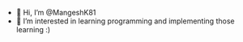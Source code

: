 - 👋 Hi, I’m @MangeshK81
- 👀 I’m interested in learning programming and implementing those learning :)


<!---
MangeshK81/MangeshK81 is a ✨ special ✨ repository because its `README.md` (this file) appears on your GitHub profile.
You can click the Preview link to take a look at your changes.
--->
